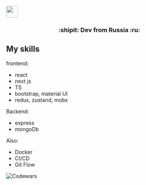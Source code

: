 <img src="https://github.com/blackcater/blackcater/raw/main/images/Hi.gif" height="32"/></h1>
<h3 align="center">:shipit: Dev from Russia :ru:</h3>
<h2>My skills</h2>

frontend:
- react
- next js
- TS
- bootstrap, material UI
- redux, zustand, mobx

Backend:
- express
- mongoDb

Also:
- Docker
- CI/CD
- Git Flow


![Codewars](https://www.codewars.com/users/Sasha20055/badges/small)
